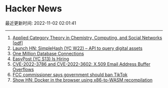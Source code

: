 # Hacker News

最近更新时间: 2022-11-02 02:01:41

--- 
1. [Applied Category Theory in Chemistry, Computing, and Social Networks [pdf]](https://www.ams.org/journals/notices/202202/rnoti-p292.pdf) 
2. [Launch HN: SimpleHash (YC W22) – API to query digital assets](https://news.ycombinator.com/item?id=33423759) 
3. [One Million Database Connections](https://planetscale.com/blog/one-million-connections) 
4. [EasyPost (YC S13) Is Hiring](https://www.easypost.com/careers) 
5. [CVE-2022-3786 and CVE-2022-3602: X.509 Email Address Buffer Overflows](https://www.openssl.org/blog/blog/2022/11/01/email-address-overflows/) 
6. [FCC commissioner says government should ban TikTok](https://www.axios.com/2022/11/01/interview-fcc-commissioner-says-government-should-ban-tiktok) 
7. [Show HN: Docker in the browser using x86-to-WASM recompilation](http://copy.sh/v86/?profile=archlinux&c=cat%20docker.sh;./docker.sh) 
